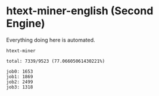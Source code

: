 # htext-miner-english (Second Engine)

Everything doing here is automated.

```
htext-miner

total: 7339/9523 (77.06605061430221%)

job0: 1653
job1: 1869
job2: 2499
job3: 1318
```